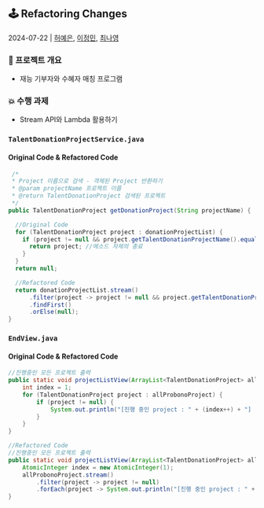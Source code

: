 ## :joystick:	Refactoring Changes

2024-07-22 | [허예은](https://github.com/yyyeun), [이정민](https://github.com/jjeong1015), [최나영](https://github.com/na-rong)
### :star2: 프로젝트 개요
- 재능 기부자와 수혜자 매칭 프로그램

### :collision: 수행 과제
- Stream API와 Lambda 활용하기

### `TalentDonationProjectService.java`

#### Original Code & Refactored Code
```java
 /*
 * Project 이름으로 검색 - 객체된 Project 반환하기
 * @param projectName 프로젝트 이름
 * @return TalentDonationProject 검색된 프로젝트
 */
public TalentDonationProject getDonationProject(String projectName) {

  //Original Code
  for (TalentDonationProject project : donationProjectList) {
    if (project != null && project.getTalentDonationProjectName().equals(projectName)) {
      return project; //메소드 자체의 종료
    }
  }
  return null;

  //Refactored Code
  return donationProjectList.stream()
      .filter(project -> project != null && project.getTalentDonationProjectName().equals(projectName))
      .findFirst()
      .orElse(null);
}
```

### `EndView.java`

#### Original Code & Refactored Code

```java
//진행중인 모든 프로젝트 출력
public static void projectListView(ArrayList<TalentDonationProject> allProbonoProject){
    int index = 1;
    for (TalentDonationProject project : allProbonoProject) {
        if (project != null) {
            System.out.println("[진행 중인 project : " + (index++) + "] " + project);
        }
    }
}

//Refactored Code
//진행중인 모든 프로젝트 출력
public static void projectListView(ArrayList<TalentDonationProject> allProbonoProject){
    AtomicInteger index = new AtomicInteger(1);
    allProbonoProject.stream()
        .filter(project -> project != null)
        .forEach(project -> System.out.println("[진행 중인 project : " + index.getAndIncrement() + "] " + project));
}



